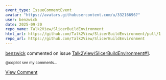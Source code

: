 ```yaml
---
event_type: IssueCommentEvent
avatar: "https://avatars.githubusercontent.com/u/33216696?"
user: benzwick
date: 2025-09-20
repo_name: Talk2View/SlicerBuildEnvironment
html_url: https://github.com/Talk2View/SlicerBuildEnvironment/pull/1
repo_url: https://github.com/Talk2View/SlicerBuildEnvironment
---
```


<a href='https://github.com/benzwick' target='_blank'>benzwick</a> commented on issue <a href='https://github.com/Talk2View/SlicerBuildEnvironment/pull/1' target='_blank'>Talk2View/SlicerBuildEnvironment#1</a>.

<small>@copilot see my comments...</small>

<a href='https://github.com/Talk2View/SlicerBuildEnvironment/pull/1' target='_blank'>View Comment</a>